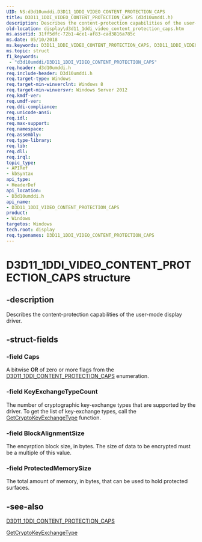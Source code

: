 ```yaml
---
UID: NS:d3d10umddi.D3D11_1DDI_VIDEO_CONTENT_PROTECTION_CAPS
title: D3D11_1DDI_VIDEO_CONTENT_PROTECTION_CAPS (d3d10umddi.h)
description: Describes the content-protection capabilities of the user-mode display driver.
old-location: display\d3d11_1ddi_video_content_protection_caps.htm
ms.assetid: 31ff5dfc-72b1-4ce1-af83-cad3816a785c
ms.date: 05/10/2018
ms.keywords: D3D11_1DDI_VIDEO_CONTENT_PROTECTION_CAPS, D3D11_1DDI_VIDEO_CONTENT_PROTECTION_CAPS structure [Display Devices], d3d10umddi/D3D11_1DDI_VIDEO_CONTENT_PROTECTION_CAPS, display.d3d11_1ddi_video_content_protection_caps
ms.topic: struct
f1_keywords:
 - "d3d10umddi/D3D11_1DDI_VIDEO_CONTENT_PROTECTION_CAPS"
req.header: d3d10umddi.h
req.include-header: D3d10umddi.h
req.target-type: Windows
req.target-min-winverclnt: Windows 8
req.target-min-winversvr: Windows Server 2012
req.kmdf-ver: 
req.umdf-ver: 
req.ddi-compliance: 
req.unicode-ansi: 
req.idl: 
req.max-support: 
req.namespace: 
req.assembly: 
req.type-library: 
req.lib: 
req.dll: 
req.irql: 
topic_type:
- APIRef
- kbSyntax
api_type:
- HeaderDef
api_location:
- D3d10umddi.h
api_name:
- D3D11_1DDI_VIDEO_CONTENT_PROTECTION_CAPS
product:
- Windows
targetos: Windows
tech.root: display
req.typenames: D3D11_1DDI_VIDEO_CONTENT_PROTECTION_CAPS
---
```


# D3D11_1DDI_VIDEO_CONTENT_PROTECTION_CAPS structure


## -description


Describes the content-protection capabilities of the user-mode display driver.


## -struct-fields




### -field Caps

A bitwise <b>OR</b> of zero or more flags from the <a href="https://docs.microsoft.com/windows-hardware/drivers/ddi/content/d3d10umddi/ne-d3d10umddi-d3d11_1ddi_content_protection_caps">D3D11_1DDI_CONTENT_PROTECTION_CAPS</a> enumeration.


### -field KeyExchangeTypeCount

The number of cryptographic key-exchange types that are supported by the driver. To get the list of key-exchange types, call the <a href="https://docs.microsoft.com/windows-hardware/drivers/ddi/content/d3d10umddi/nc-d3d10umddi-pfnd3d11_1ddi_getcryptokeyexchangetype">GetCryptoKeyExchangeType</a> function.


### -field BlockAlignmentSize

The encyrption block size, in bytes. The size of data to be encrypted must be a multiple of this value.


### -field ProtectedMemorySize

The total amount of memory, in bytes, that can be used to hold protected surfaces.


## -see-also




<a href="https://docs.microsoft.com/windows-hardware/drivers/ddi/content/d3d10umddi/ne-d3d10umddi-d3d11_1ddi_content_protection_caps">D3D11_1DDI_CONTENT_PROTECTION_CAPS</a>



<a href="https://docs.microsoft.com/windows-hardware/drivers/ddi/content/d3d10umddi/nc-d3d10umddi-pfnd3d11_1ddi_getcryptokeyexchangetype">GetCryptoKeyExchangeType</a>
 

 

